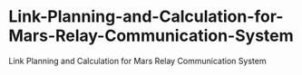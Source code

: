 # Link-Planning-and-Calculation-for-Mars-Relay-Communication-System
Link Planning and Calculation for Mars Relay Communication System
